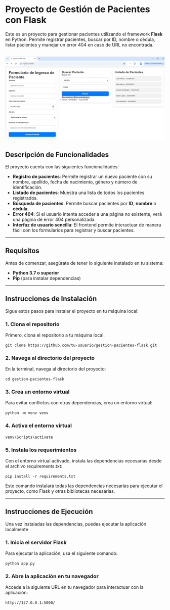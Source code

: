 # Proyecto de Gestión de Pacientes con Flask

Este es un proyecto para gestionar pacientes utilizando el framework **Flask** en Python. Permite registrar pacientes, buscar por ID, nombre o cédula, listar pacientes y manejar un error 404 en caso de URL no encontrada.

![Image](image.png)
---

## Descripción de Funcionalidades

El proyecto cuenta con las siguientes funcionalidades:

- **Registro de pacientes**: Permite registrar un nuevo paciente con su nombre, apellido, fecha de nacimiento, género y número de identificación.
- **Listado de pacientes**: Muestra una lista de todos los pacientes registrados.
- **Búsqueda de pacientes**: Permite buscar pacientes por **ID**, **nombre** o **cédula**.
- **Error 404**: Si el usuario intenta acceder a una página no existente, verá una página de error 404 personalizada.
- **Interfaz de usuario sencilla**: El frontend permite interactuar de manera fácil con los formularios para registrar y buscar pacientes.

---

## Requisitos

Antes de comenzar, asegúrate de tener lo siguiente instalado en tu sistema:

- **Python 3.7 o superior**
- **Pip** (para instalar dependencias)

---

## Instrucciones de Instalación

Sigue estos pasos para instalar el proyecto en tu máquina local:

### 1. Clona el repositorio

Primero, clona el repositorio a tu máquina local:

`` git clone https://github.com/tu-usuario/gestion-pacientes-flask.git ``

### 2. Navega al directorio del proyecto

En la terminal, navega al directorio del proyecto:

`` cd gestion-pacientes-flask ``

### 3. Crea un entorno virtual

Para evitar conflictos con otras dependencias, crea un entorno virtual:

`` python -m venv venv ``

### 4. Activa el entorno virtual

`` venv\Scripts\activate ``

### 5. Instala los requerimientos

Con el entorno virtual activado, instala las dependencias necesarias desde el archivo requirements.txt:

`` pip install -r requirements.txt ``

Este comando instalará todas las dependencias necesarias para ejecutar el proyecto, como Flask y otras bibliotecas necesarias.

---

## Instrucciones de Ejecución

Una vez instaladas las dependencias, puedes ejecutar la aplicación localmente

### 1. Inicia el servidor Flask

Para ejecutar la aplicación, usa el siguiente comando:

`` python app.py ``

### 2. Abre la aplicación en tu navegador

Accede a la siguiente URL en tu navegador para interactuar con la aplicación:

`` http://127.0.0.1:5000/ ``

